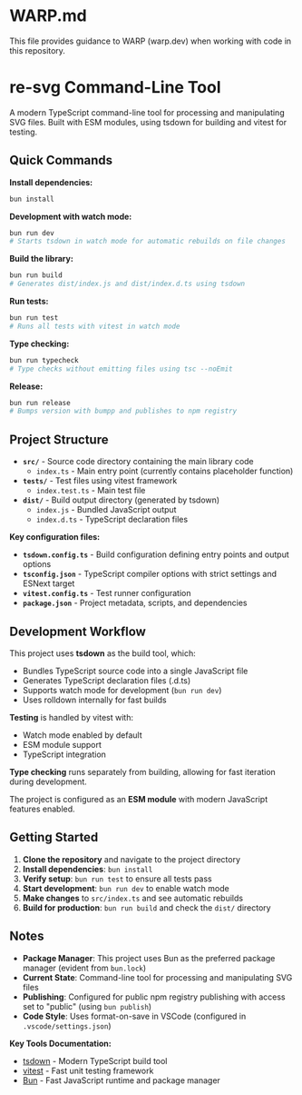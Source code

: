 # WARP.md

This file provides guidance to WARP (warp.dev) when working with code in this repository.

# re-svg Command-Line Tool

A modern TypeScript command-line tool for processing and manipulating SVG files. Built with ESM modules, using tsdown for building and vitest for testing.

## Quick Commands

**Install dependencies:**
```bash
bun install
```

**Development with watch mode:**
```bash
bun run dev
# Starts tsdown in watch mode for automatic rebuilds on file changes
```

**Build the library:**
```bash
bun run build
# Generates dist/index.js and dist/index.d.ts using tsdown
```

**Run tests:**
```bash
bun run test
# Runs all tests with vitest in watch mode
```

**Type checking:**
```bash
bun run typecheck
# Type checks without emitting files using tsc --noEmit
```

**Release:**
```bash
bun run release
# Bumps version with bumpp and publishes to npm registry
```

## Project Structure

- **`src/`** - Source code directory containing the main library code
  - `index.ts` - Main entry point (currently contains placeholder function)
- **`tests/`** - Test files using vitest framework
  - `index.test.ts` - Main test file
- **`dist/`** - Build output directory (generated by tsdown)
  - `index.js` - Bundled JavaScript output
  - `index.d.ts` - TypeScript declaration files

**Key configuration files:**
- **`tsdown.config.ts`** - Build configuration defining entry points and output options
- **`tsconfig.json`** - TypeScript compiler options with strict settings and ESNext target
- **`vitest.config.ts`** - Test runner configuration
- **`package.json`** - Project metadata, scripts, and dependencies

## Development Workflow

This project uses **tsdown** as the build tool, which:
- Bundles TypeScript source code into a single JavaScript file
- Generates TypeScript declaration files (.d.ts)
- Supports watch mode for development (`bun run dev`)
- Uses rolldown internally for fast builds

**Testing** is handled by vitest with:
- Watch mode enabled by default
- ESM module support
- TypeScript integration

**Type checking** runs separately from building, allowing for fast iteration during development.

The project is configured as an **ESM module** with modern JavaScript features enabled.

## Getting Started

1. **Clone the repository** and navigate to the project directory
2. **Install dependencies**: `bun install`
3. **Verify setup**: `bun run test` to ensure all tests pass
4. **Start development**: `bun run dev` to enable watch mode
5. **Make changes** to `src/index.ts` and see automatic rebuilds
6. **Build for production**: `bun run build` and check the `dist/` directory

## Notes

- **Package Manager**: This project uses Bun as the preferred package manager (evident from `bun.lock`)
- **Current State**: Command-line tool for processing and manipulating SVG files
- **Publishing**: Configured for public npm registry publishing with access set to "public" (using `bun publish`)
- **Code Style**: Uses format-on-save in VSCode (configured in `.vscode/settings.json`)

**Key Tools Documentation:**
- [tsdown](https://github.com/sxzz/tsdown) - Modern TypeScript build tool
- [vitest](https://vitest.dev/) - Fast unit testing framework
- [Bun](https://bun.sh/) - Fast JavaScript runtime and package manager

